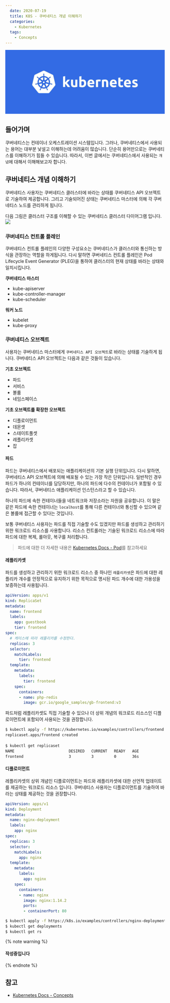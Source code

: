 ```yaml
---
  date: 2020-07-19
  title: K8S - 쿠버네티스 개념 이해하기
  categories:
    - Kubernetes
  tags:
    - Concepts
---
```


![](/images/logo/kubernetes.jpg)  

## 들어가며
쿠버네티스는 컨테이너 오케스트레이션 시스템입니다. 그러나, 쿠버네티스에서 사용되는 용어는 대부분 낯설고 이해하는데 어려움이 많습니다. 단순히 용어만으로는 쿠버네티스를 이해하기가 힘들 수 있습니다.
따라서, 이번 글에서는 쿠버네티스에서 사용되는 `개념`에 대해서 이해해보고자 합니다.

## 쿠버네티스 개념 이해하기
쿠버네티스 사용자는 쿠버네티스 클러스터에 바라는 상태를 쿠버네티스 API 오브젝트로 기술하여 제공합니다. 그리고 기술되어진 상태는 쿠버네티스 마스터에 의해 각 쿠버네티스 노드를 관리하게 됩니다.

다음 그림은 클러스터 구조를 이해할 수 있는 쿠버네티스 클러스터 다이어그램 입니다.
![](https://d33wubrfki0l68.cloudfront.net/7016517375d10c702489167e704dcb99e570df85/7bb53/images/docs/components-of-kubernetes.png)

### 쿠버네티스 컨트롤 플레인
쿠버네티스 컨트롤 플레인의 다양한 구성요소는 쿠버네티스가 클러스터와 통신하는 방식을 관장하는 역할을 하게됩니다. 다시 말하면 쿠버네티스 컨트롤 플레인은 Pod Lifecycle Event Generator (PLEG)을 통하여 클러스터의 현재 상태를 바라는 상태와 일치시킵니다.

**쿠버네티스 마스터**
- kube-apiserver
- kube-controller-manager
- kube-scheduler

**워커 노드**
- kubelet
- kube-proxy

### 쿠버네티스 오브젝트
사용자는 쿠버네티스 마스터에게 `쿠버네티스 API 오브젝트`로 바라는 상태를 기술하게 됩니다. 쿠버네티스 API 오브젝트는 다음과 같은 것들이 있습니다.

**기초 오브젝트**
- 파드
- 서비스
- 볼륨
- 네임스페이스

**기초 오브젝트를 확장한 오브젝트**
- 디플로이먼트
- 데몬셋
- 스테이트풀셋
- 레플리카셋
- 잡

#### 파드
파드는 쿠버네티스에서 배포되는 애플리케이션의 기본 실행 단위입니다. 다시 말하면, 쿠버네티스 API 오브젝트에 의해 배포될 수 있는 가장 작은 단위입니다. 일반적인 경우 파드가 하나의 컨테이너를 담당하지만, 하나의 파드에 다수의 컨테이너가 포함될 수 있습니다. 따라서, 쿠버네티스 애플리케이션 인스턴스라고 할 수 있습니다.

하나의 파드에 속한 컨테이너들을 네트워크와 저장소라는 자원을 공유합니다. 이 말은 같은 파드에 속한 컨테이너는 `localhost`를 통해 다른 컨테이너와 통신할 수 있으며 같은 볼륨에 접근할 수 있다는 것입니다.

보통 쿠버네티스 사용자는 파드를 직접 기술할 수도 있겠지만 파드를 생성하고 관리하기 위한 워크로드 리소스를 사용합니다. 리소스 컨트롤러는 기술된 워크로드 리소스에 따라 파드에 대한 복제, 롤아웃, 복구를 처리합니다.

> 파드에 대한 더 자세한 내용은 [Kubernetes Docs - Pod](https://kubernetes.io/ko/docs/concepts/workloads/pods/pod/)를 참고하세요

#### 레플리카셋
파드를 생성하고 관리하기 위한 워크로드 리소스 중 하나인 `레플리카셋`은 파드에 대한 레플리카 개수를 안정적으로 유지하기 위한 목적으로 명시된 파드 개수에 대한 가용성을 보증하는데 사용됩니다.

```yaml controllers/frontend.yaml
apiVersion: apps/v1
kind: ReplicaSet
metadata:
  name: frontend
  labels:
    app: guestbook
    tier: frontend
spec:
  # 케이스에 따라 레플리카를 수정한다.
  replicas: 3
  selector:
    matchLabels:
      tier: frontend
  template:
    metadata:
      labels:
        tier: frontend
    spec:
      containers:
      - name: php-redis
        image: gcr.io/google_samples/gb-frontend:v3
```

파드처럼 레플리카셋도 직접 기술할 수 있으나 더 상위 개념의 워크로드 리소스인 디플로이먼트에 포함되어 사용되는 것을 권장합니다.

```zsh
$ kubectl apply -f https://kubernetes.io/examples/controllers/frontend.yaml
replicaset.apps/frontend created

$ kubectl get replicaset
NAME                        DESIRED   CURRENT   READY   AGE
frontend                    3         3         0       36s
```

#### 디플로이먼트
레플리카셋의 상위 개념인 디플로이먼트는 파드와 레플리카셋에 대한 선언적 업데이트를 제공하는 워크로드 리소스 입니다. 쿠버네티스 사용자는 디플로이먼트를 기술하여 바라는 상태를 제공하는 것을 권장합니다.

```yaml  controllers/nginx-deployment.yaml
apiVersion: apps/v1
kind: Deployment
metadata:
  name: nginx-deployment
  labels:
    app: nginx
spec:
  replicas: 3
  selector:
    matchLabels:
      app: nginx
  template:
    metadata:
      labels:
        app: nginx
    spec:
      containers:
      - name: nginx
        image: nginx:1.14.2
        ports:
        - containerPort: 80
```

```zsh
$ kubectl apply -f https://k8s.io/examples/controllers/nginx-deployment.yaml
$ kubectl get deployments
$ kubectl get rs
```

{% note warning %}
#### 작성중입니다
{% endnote %}

## 참고
- [Kubernetes Docs - Concepts](https://kubernetes.io/ko/docs/concepts/)
